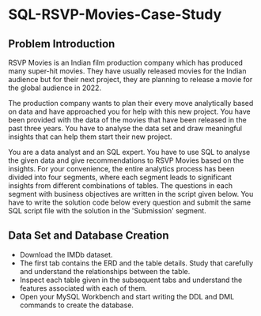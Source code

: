 # SQL-RSVP-Movies-Case-Study


## Problem Introduction
RSVP Movies is an Indian film production company which has produced many super-hit movies. They have usually released movies for the Indian audience but for their next project, they are planning to release a movie for the global audience in 2022.

 

The production company wants to plan their every move analytically based on data and have approached you for help with this new project. You have been provided with the data of the movies that have been released in the past three years. You have to analyse the data set and draw meaningful insights that can help them start their new project. 

 

You are a data analyst and an SQL expert. You have to use SQL to analyse the given data and give recommendations to RSVP Movies based on the insights. For your convenience, the entire analytics process has been divided into four segments, where each segment leads to significant insights from different combinations of tables. The questions in each segment with business objectives are written in the script given below. You have to write the solution code below every question and submit the same SQL script file with the solution in the 'Submission' segment.

 

## Data Set and Database Creation
- Download the IMDb dataset.
- The first tab contains the ERD and the table details. Study that carefully and understand the relationships between the table.
- Inspect each table given in the subsequent tabs and understand the features associated with each of them.
- Open your MySQL Workbench and start writing the DDL and DML commands to create the database.








 
